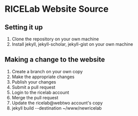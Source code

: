 # RICELab Website Source

## Setting it up
1. Clone the repository on your own machine
2. Install jekyll, jekyll-scholar, jekyll-gist on your own machine

## Making a change to the website
1. Create a branch on your own copy
2. Make the appropriate changes
3. Publish your changes
4. Submit a pull request
5. Login to the ricelab account
6. Merge the pull request
7. Update the ricelab@webtwo account's copy
8. jekyll build --destination ~/www/newricelab